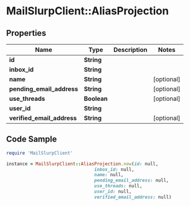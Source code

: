 # MailSlurpClient::AliasProjection

## Properties

Name | Type | Description | Notes
------------ | ------------- | ------------- | -------------
**id** | **String** |  | 
**inbox_id** | **String** |  | 
**name** | **String** |  | [optional] 
**pending_email_address** | **String** |  | [optional] 
**use_threads** | **Boolean** |  | [optional] 
**user_id** | **String** |  | 
**verified_email_address** | **String** |  | [optional] 

## Code Sample

```ruby
require 'MailSlurpClient'

instance = MailSlurpClient::AliasProjection.new(id: null,
                                 inbox_id: null,
                                 name: null,
                                 pending_email_address: null,
                                 use_threads: null,
                                 user_id: null,
                                 verified_email_address: null)
```


